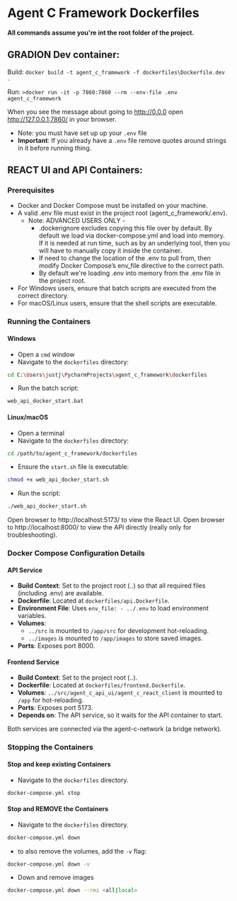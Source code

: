 # Agent C Framework Dockerfiles 

**All commands assume you're int the root folder of the project.**

## GRADION Dev container:

Build: `docker build -t agent_c_framework -f dockerfiles\Dockerfile.dev .`

Run: `>docker run -it -p 7860:7860 --rm --env-file .env  agent_c_framework`

When you see the message about going to http://0.0.0 open http://127.0.0.1:7860/ in your browser.

- Note: you must have set up up your `.env` file
- **Important**: If you already have a `.env` file remove quotes around strings in it before running thing.

## REACT UI and API Containers:
### Prerequisites
* Docker and Docker Compose must be installed on your machine.
* A valid .env file must exist in the project root (agent_c_framework/.env).
  * Note: ADVANCED USERS ONLY - 
    * .dockerignore excludes copying this file over by default. By default we load via docker-compose.yml and load into memory.  If it is needed at run time, such as by an underlying tool, then you will have to manually copy it inside the container.
    * If need to change the location of the .env to pull from, then modify Docker Compose’s env_file directive to the correct path.
    * By default we're loading .env into memory from the .env file in the project root.
* For Windows users, ensure that batch scripts are executed from the correct directory.
* For macOS/Linux users, ensure that the shell scripts are executable.

### Running the Containers
#### Windows
* Open a `cmd` window
* Navigate to the `dockerfiles` directory:
```bash
cd C:\Users\justj\PycharmProjects\agent_c_framework\dockerfiles
```
* Run the batch script:
```bash
web_api_docker_start.bat
```

#### Linux/macOS
* Open a terminal
* Navigate to the `dockerfiles` directory:
```bash
cd /path/to/agent_c_framework/dockerfiles
```
* Ensure the `start.sh` file is executable:
```bash
chmod +x web_api_docker_start.sh
```
* Run the script:
```bash
./web_api_docker_start.sh
```

Open browser to http://localhost:5173/ to view the React UI.
Open browser to http://localhost:8000/ to view the API directly (really only for troubleshooting).


### Docker Compose Configuration Details
#### API Service

* **Build Context**: Set to the project root (..) so that all required files (including .env) are available.
* **Dockerfile**: Located at `dockerfiles/api.Dockerfile`.
* **Environment File**: Uses `env_file: - ../.env` to load environment variables.
* **Volumes**:
  * `../src` is mounted to `/app/src` for development hot-reloading.
  * `../images` is mounted to `/app/images` to store saved images.
* **Ports**: Exposes port 8000.

#### Frontend Service
* **Build Context**: Set to the project root (..).
* **Dockerfile**: Located at `dockerfiles/frontend.Dockerfile`.
* **Volumes**:
        `../src/agent_c_api_ui/agent_c_react_client` is mounted to `/app` for hot-reloading.
* **Ports**: Exposes port 5173.
* **Depends on**: The API service, so it waits for the API container to start.

Both services are connected via the agent-c-network (a bridge network).

### Stopping the Containers
#### Stop and keep existing Containers
* Navigate to the `dockerfiles` directory.
```bash
docker-compose.yml stop
```
#### Stop and REMOVE the Containers
* Navigate to the `dockerfiles` directory.
```bash
docker-compose.yml down
```
* to also remove the volumes, add the `-v` flag:
```bash
docker-compose.yml down -v
```
* Down and remove images
```bash
docker-compose.yml down --rmi <all|local>
```
